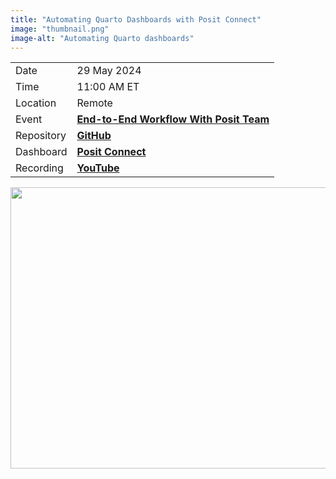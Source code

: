 ```yaml
---
title: "Automating Quarto Dashboards with Posit Connect"
image: "thumbnail.png"
image-alt: "Automating Quarto dashboards"
---
```


|            |                                                                                                                                                                                                                                                                                                               |
|------------|---------------------------------------------------------------------------------------------------------------------------------------------------------------------------------------------------------------------------------------------------------------------------------------------------------------|
| Date       | 29 May 2024                                                                                                                                                                                                                                                                                               |
| Time       | 11:00 AM ET                                                                                                                                                                                                                                                                                                   |
| Location   | Remote                                                                                                                                                                                                                                                                                                        |
| Event      | [**End-to-End Workflow With Posit Team**](https://www.meetup.com/posit-enterprise-community-meetup/events/299970474)                                                                                                                                                                                       |
| Repository | [**GitHub**](https://github.com/posit-marketing/inflation-explorer)                                                                                                                                                                                                                               |
| Dashboard    | [**Posit Connect**](https://colorado.posit.co/rsc/inflation-explorer/)                                                                                                                                                                                                                                           |
| Recording  | [**YouTube**](https://www.youtube.com/watch?v=xnJuXOw7iu8)                                                                                                                                                                                                                                                    |

<center><a href="https://www.youtube.com/watch?v=xnJuXOw7iu8"><img src="thumbnail2.png" target="_blank" style="width:800px;height:450px;"/></a></center>
